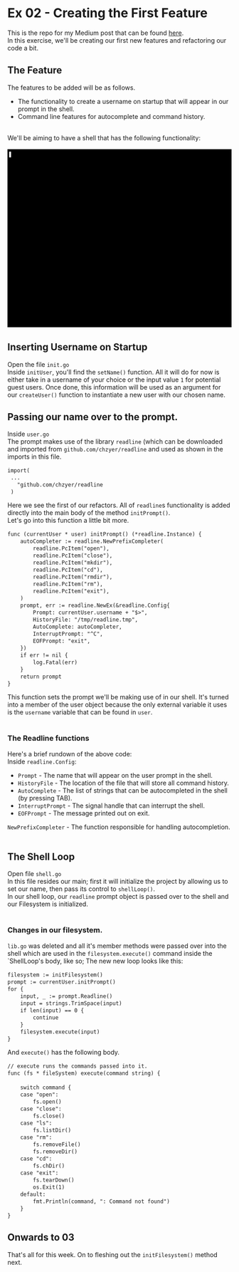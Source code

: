 # Ex 02 - Creating the First Feature

This is the repo for my Medium post that can be found <a href="">here</a>.<br>
In this exercise, we'll be creating our first new features and refactoring our code a bit.<br>

## The Feature

The features to be added will be as follows.</br>
- The functionality to create a username on startup that will appear in our prompt in the shell.
- Command line features for autocomplete and command history.

<br>We'll be aiming to have a shell that has the following functionality:<br><br>
<img src="../../assets/demo1.gif"  height="400" />
## Inserting Username on Startup

Open the file `init.go`<br>
Inside `initUser`, you'll find the `setName()` function. All it will do for now is either take in a username of your choice or the input value `1` for potential 
guest users. Once done, this information will be used as an argument for our `createUser()` function to instantiate a new user with our chosen name.

## Passing our name over to the prompt.
Inside `user.go`<br>
The prompt makes use of the library `readline` (which can be downloaded and imported from `github.com/chzyer/readline` and used as shown in the imports in this file.
 ```
 import(
  ...
    "github.com/chzyer/readline
  )
  ```
  Here we see the first of our refactors. All of `readline`s functionality is added directly into the main body of the method `initPrompt()`.<br>
Let's go into this function a little bit more.
```
func (currentUser * user) initPrompt() (*readline.Instance) {
	autoCompleter := readline.NewPrefixCompleter(
		readline.PcItem("open"),
		readline.PcItem("close"),
		readline.PcItem("mkdir"),
		readline.PcItem("cd"),
		readline.PcItem("rmdir"),
		readline.PcItem("rm"),
		readline.PcItem("exit"),
	)
	prompt, err := readline.NewEx(&readline.Config{
		Prompt: currentUser.username + "$>",
		HistoryFile: "/tmp/readline.tmp",
		AutoComplete: autoCompleter,
		InterruptPrompt: "^C",
		EOFPrompt: "exit",
	})
	if err != nil {
		log.Fatal(err)
	}
	return prompt
}
```
This function sets the prompt we'll be making use of in our shell. It's turned into a member of the user object because the only external variable it uses is the `username` variable that can be found in `user`.<br><br>
### The Readline functions
Here's a brief rundown of the above code:<br>
Inside `readline.Config`:<br>
- `Prompt` - The name that will appear on the user prompt in the shell.
- `HistoryFile` - The location of the file that will store all command history.
- `AutoComplete` - The list of strings that can be autocompleted in the shell (by pressing TAB).
- `InterruptPrompt` - The signal handle that can interrupt the shell.
- `EOFPrompt` - The message printed out on exit.<br>


`NewPrefixCompleter` - The function responsible for handling autocompletion.<br><br>
## The Shell Loop
Open file `shell.go`<BR>
In this file resides our main; first it will initialize the project by allowing us to set our name, then pass its control to `shellLoop()`.<br>
In our shell loop, our `readline` prompt object is passed over to the shell and our Filesystem is initialized.<br><br>
### Changes in our filesystem.
`lib.go` was deleted and all it's member methods were passed over into the shell which are used in the `filesystem.execute()` command inside the `ShellLoop's body, like so;
The new new loop looks like this:
```
filesystem := initFilesystem()
prompt := currentUser.initPrompt()
for {
	input, _ := prompt.Readline()
	input = strings.TrimSpace(input)
	if len(input) == 0 {
		continue 
	}
	filesystem.execute(input)
}
```
And `execute()` has the following body.<br>
```
// execute runs the commands passed into it.
func (fs * fileSystem) execute(command string) {

	switch command {
	case "open":
		fs.open()
	case "close":	
		fs.close()
	case "ls":
		fs.listDir()
	case "rm":
		fs.removeFile()
		fs.removeDir() 
	case "cd":
		fs.chDir()
	case "exit":
		fs.tearDown()
		os.Exit(1)
	default:
		fmt.Println(command, ": Command not found")
	}
}
```
## Onwards to 03
That's all for this week. On to fleshing out the `initFilesystem()` method next.
